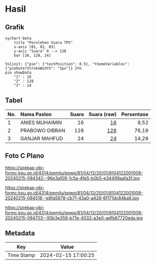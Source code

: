 # Hasil

## Grafik

```mermaid
xychart-beta
    title "Perolehan Suara TPS"
    x-axis [01, 02, 03]
    y-axis "Suara" 0 --> 128
    bar [16, 128, 24]
```

```mermaid
%%{init: {"pie": {"textPosition": 0.5}, "themeVariables": {"pieOuterStrokeWidth": "5px"}} }%%
pie showData
    "1" : 16
    "2" : 128
    "3" : 24
```

## Tabel

| No. | Nama Paslon    | Suara | Suara (raw) | Persentase |
|:--- |:-------------- | -----:| -----------:| ----------:|
| 1   | ANIES MUHAIMIN | 16    | [16][p-1]   | 9,52       |
| 2   | PRABOWO GIBRAN | 128   | [128][p-2]  | 76,19      |
| 3   | GANJAR MAHFUD  | 24    | [24][p-3]   | 14,29      |


[p-1]: https://github.com/gigit-pemilu/pemilu-2024-81-maluku/blob/main/pilpres/hitung-suara/sub/81-maluku/sub/04-buru/sub/12-waelata/sub/2001-waelo/sub/008-tps/sub/paslon-1.txt
[p-2]: https://github.com/gigit-pemilu/pemilu-2024-81-maluku/blob/main/pilpres/hitung-suara/sub/81-maluku/sub/04-buru/sub/12-waelata/sub/2001-waelo/sub/008-tps/sub/paslon-2.txt
[p-3]: https://github.com/gigit-pemilu/pemilu-2024-81-maluku/blob/main/pilpres/hitung-suara/sub/81-maluku/sub/04-buru/sub/12-waelata/sub/2001-waelo/sub/008-tps/sub/paslon-3.txt

## Foto C Plano

https://sirekap-obj-formc.kpu.go.id/4314/pemilu/ppwp/81/04/12/20/01/8104122001008-20240215-084342--96e3a109-1c5a-4fe5-b0b5-e34499aafa3f.jpg

https://sirekap-obj-formc.kpu.go.id/4314/pemilu/ppwp/81/04/12/20/01/8104122001008-20240215-084518--e8fa5878-cb71-43a0-a428-6f171dc84ba6.jpg

https://sirekap-obj-formc.kpu.go.id/4314/pemilu/ppwp/81/04/12/20/01/8104122001008-20240215-084703--93b3e359-b71e-4032-a3e0-adfb67720eda.jpg


## Metadata

| Key        | Value               |
| ---------- | ------------------- |
| Time Stamp | 2024-02-15 17:00:25 |



